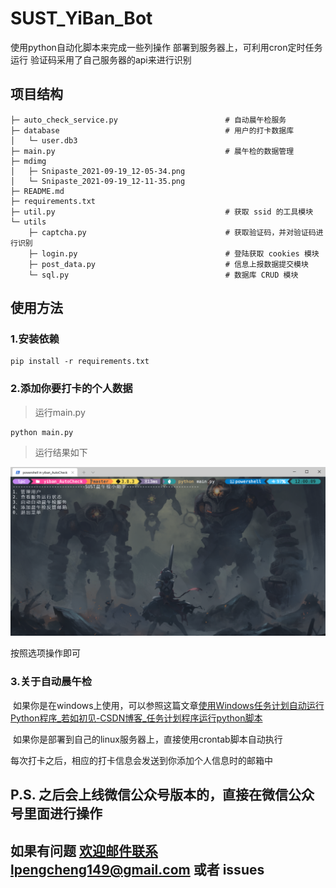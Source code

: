 # SUST_YiBan_Bot

使用python自动化脚本来完成一些列操作
部署到服务器上，可利用cron定时任务运行
验证码采用了自己服务器的api来进行识别

## 项目结构

```
├─ auto_check_service.py						# 自动晨午检服务
├─ database										# 用户的打卡数据库
│ 	└─ user.db3
├─ main.py										# 晨午检的数据管理
├─ mdimg
│ 	├─ Snipaste_2021-09-19_12-05-34.png			
│ 	└─ Snipaste_2021-09-19_12-11-35.png
├─ README.md
├─ requirements.txt
├─ util.py										# 获取 ssid 的工具模块
└─ utils
	├─ captcha.py								# 获取验证码，并对验证码进行识别
	├─ login.py									# 登陆获取 cookies 模块
	├─ post_data.py								# 信息上报数据提交模块
	└─ sql.py									# 数据库 CRUD 模块

```



## 使用方法



### 1.安装依赖

```shell
pip install -r requirements.txt
```

### 2.添加你要打卡的个人数据

> 运行main.py

```shell
python main.py
```

> 运行结果如下

<img src=".\mdimg\Snipaste_2021-09-19_12-05-34.png" alt="image-20210919120135069" style="zoom:50%;" />

按照选项操作即可

### 3.关于自动晨午检

​	如果你是在windows上使用，可以参照这篇文章[使用Windows任务计划自动运行Python程序_若如初见-CSDN博客_任务计划程序运行python脚本](https://blog.csdn.net/Artificial_idiots/article/details/108570387)

​	如果你是部署到自己的linux服务器上，直接使用crontab脚本自动执行



每次打卡之后，相应的打卡信息会发送到你添加个人信息时的邮箱中



## P.S. 之后会上线微信公众号版本的，直接在微信公众号里面进行操作
## 如果有问题 欢迎邮件联系lpengcheng149@gmail.com 或者 issues

